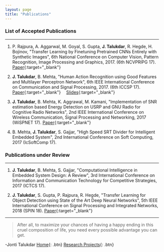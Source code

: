 ```yaml
---
layout: page
title: "Publications"
---
```

### List of Accepted Publications
***
1. P. Rajpura, A. Aggarwal, M. Goyal, S. Gupta, **J. Talukdar**, R. Hegde, H. Bojinov, "Transfer Learning by Finetuning Pretrained CNNs Entirely with Synthetic Images", 6th National Conference on Computer Vision, Pattern Recognition, Image Processing and Graphics, 2017. (6th NCVPRIPG 17). [Paper](https://drive.google.com/file/d/0ByGq26nUw_7FUVNnQTdGNjlOZzBRR1lHQTBNekxVeTNEZ1pF/){:target="_blank"}&emsp;

2. **J. Talukdar**, B. Mehta, "Human Action Recognition using Good Features and Multilayer Perceptron Network", 6th IEEE International Conference on Communication and Signal Processing, 2017. (6th ICCSP 17). [Paper](https://arxiv.org/ftp/arxiv/papers/1708/1708.06794.pdf){:target="_blank"}&emsp; [Slides](assets/iccsp_ppt.pdf){:target="_blank"}&emsp;

3. **J. Talukdar**, B. Mehta, K. Aggrawal, M. Kamani, "Implementation of SNR estimation based Energy Detection on USRP and GNU Radio for Cognitive Radio Networks", 2nd IEEE International Conference on Wireless Communication, Signal Processing and Networking, 2017 (WiSPNET 17). [Paper](https://arxiv.org/ftp/arxiv/papers/1708/1708.06802.pdf){:target="_blank"}&emsp;

4. B. Mehta, **J. Talukdar**, S. Gajjar, "High Speed SRT Divider for Intelligent Embedded System", 2nd International Conference on Soft Computing, 2017 (IcSoftComp 17).

### Publications under Review
***
1. **J. Talukdar**, B. Mehta, S. Gajjar, "Computational Intelligence in Embedded System Design: A Review", 3rd International Conference on Information and Communication Technology for Competitive Strategies, 2017 (ICTCS 17).

2. **J. Talukdar**, S. Gupta, P. Rajpura, R. Hegde, "Transfer Learning for Object Detection using State of the Art Deep Neural Networks", 5th IEEE International Conference on Signal Processing and Integrated Networks, 2018 (SPIN 18). [Paper](https://drive.google.com/file/d/1OAXnc1xybuX_QhdADk7FsJfTKOT9puSW/view?usp=sharing){:target="_blank"}&emsp;

***

>After all, to maximize your chances of having a happy ending in this cruel composition of life, you need every possible advantage you can get. 

-Jonti Talukdar 
[Home](https://jontitalukdar.github.io/){: .btn} 
[Research Projects](https://jontitalukdar.github.io/research){: .btn} 
